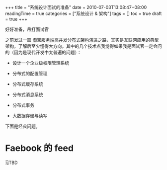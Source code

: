 +++
title = "系统设计面试的准备"
date = 2010-07-03T13:08:47+08:00
readingTime = true
categories = ["系统设计 & 架构"]
tags = []
toc = true
draft = true
+++

好好准备，吊打面试官

<!--more-->

之前发过一篇 [淘宝服务端高并发分布式架构演进之路](/posts/taobao/)，其实是互联网应用的典型架构，了解后至少懂得大方向。其中的几个技术点我觉得如果我是面试官一定会问的（因为是现代开发中太普遍的问题）：

-   设计一个企业级权限管理系统

-   分布式的配置管理

-   分布式缓存系统

-   分布式消息系统

-   分布式事务

-   大数据存储与读写

下面是经典问题。

# Faebook 的 feed

🗓TBD
